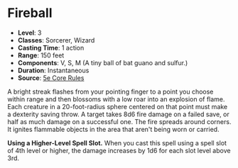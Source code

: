 # Fireball

- **Level**: 3
- **Classes**: Sorcerer, Wizard
- **Casting Time**: 1 action
- **Range**: 150 feet
- **Components**: V, S, M (A tiny ball of bat guano and sulfur.)
- **Duration**: Instantaneous
- **Source**: [5e Core Rules](http://dnd.wizards.com/articles/features/systems-reference-document-srd)

A bright streak flashes from your pointing finger to a point you choose within range and then blossoms with a low roar into an explosion of flame. Each creature in a 20-foot-radius sphere centered on that point must make a dexterity saving throw. A target takes 8d6 fire damage on a failed save, or half as much damage on a successful one. The fire spreads around corners. It ignites flammable objects in the area that aren't being worn or carried.

**Using a Higher-Level Spell Slot.** When you cast this spell using a spell slot of 4th level or higher, the damage increases by 1d6 for each slot level above 3rd.
